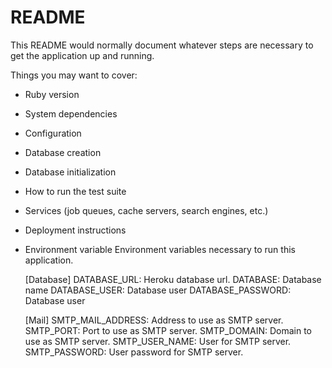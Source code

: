 # README

This README would normally document whatever steps are necessary to get the
application up and running.

Things you may want to cover:

* Ruby version

* System dependencies

* Configuration

* Database creation

* Database initialization

* How to run the test suite

* Services (job queues, cache servers, search engines, etc.)

* Deployment instructions

* Environment variable
  Environment variables necessary to run this application.

  [Database]
  DATABASE_URL: Heroku database url.
  DATABASE: Database name
  DATABASE_USER: Database user
  DATABASE_PASSWORD: Database user

  [Mail]
  SMTP_MAIL_ADDRESS: Address to use as SMTP server.
  SMTP_PORT: Port to use as SMTP server.
  SMTP_DOMAIN:  Domain to use as SMTP server.
  SMTP_USER_NAME: User for SMTP server.
  SMTP_PASSWORD: User password for SMTP server.
